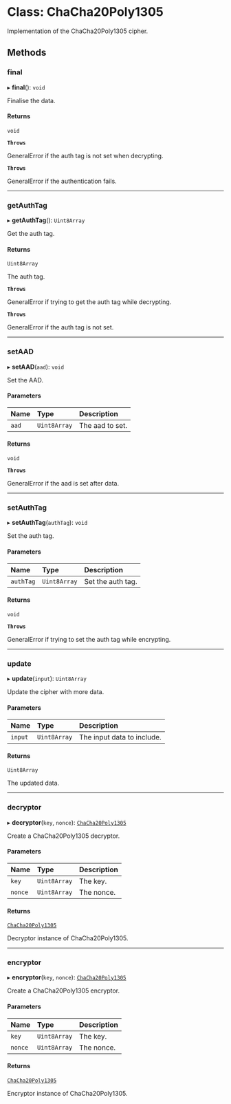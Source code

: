 # Class: ChaCha20Poly1305

Implementation of the ChaCha20Poly1305 cipher.

## Methods

### final

▸ **final**(): `void`

Finalise the data.

#### Returns

`void`

**`Throws`**

GeneralError if the auth tag is not set when decrypting.

**`Throws`**

GeneralError if the authentication fails.

---

### getAuthTag

▸ **getAuthTag**(): `Uint8Array`

Get the auth tag.

#### Returns

`Uint8Array`

The auth tag.

**`Throws`**

GeneralError if trying to get the auth tag while decrypting.

**`Throws`**

GeneralError if the auth tag is not set.

---

### setAAD

▸ **setAAD**(`aad`): `void`

Set the AAD.

#### Parameters

| Name  | Type         | Description     |
| :---- | :----------- | :-------------- |
| `aad` | `Uint8Array` | The aad to set. |

#### Returns

`void`

**`Throws`**

GeneralError if the aad is set after data.

---

### setAuthTag

▸ **setAuthTag**(`authTag`): `void`

Set the auth tag.

#### Parameters

| Name      | Type         | Description       |
| :-------- | :----------- | :---------------- |
| `authTag` | `Uint8Array` | Set the auth tag. |

#### Returns

`void`

**`Throws`**

GeneralError if trying to set the auth tag while encrypting.

---

### update

▸ **update**(`input`): `Uint8Array`

Update the cipher with more data.

#### Parameters

| Name    | Type         | Description                |
| :------ | :----------- | :------------------------- |
| `input` | `Uint8Array` | The input data to include. |

#### Returns

`Uint8Array`

The updated data.

---

### decryptor

▸ **decryptor**(`key`, `nonce`): [`ChaCha20Poly1305`](ChaCha20Poly1305.md)

Create a ChaCha20Poly1305 decryptor.

#### Parameters

| Name    | Type         | Description |
| :------ | :----------- | :---------- |
| `key`   | `Uint8Array` | The key.    |
| `nonce` | `Uint8Array` | The nonce.  |

#### Returns

[`ChaCha20Poly1305`](ChaCha20Poly1305.md)

Decryptor instance of ChaCha20Poly1305.

---

### encryptor

▸ **encryptor**(`key`, `nonce`): [`ChaCha20Poly1305`](ChaCha20Poly1305.md)

Create a ChaCha20Poly1305 encryptor.

#### Parameters

| Name    | Type         | Description |
| :------ | :----------- | :---------- |
| `key`   | `Uint8Array` | The key.    |
| `nonce` | `Uint8Array` | The nonce.  |

#### Returns

[`ChaCha20Poly1305`](ChaCha20Poly1305.md)

Encryptor instance of ChaCha20Poly1305.
